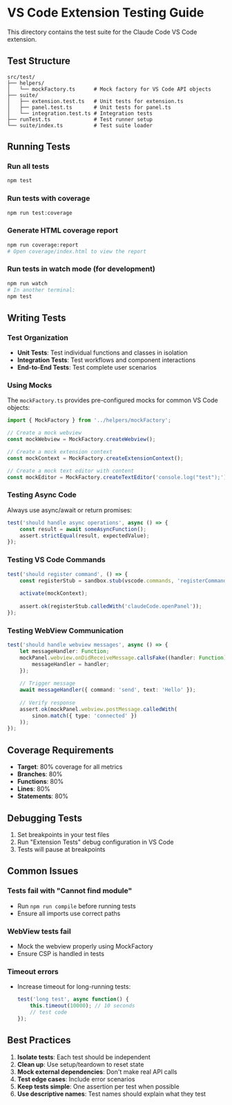 # VS Code Extension Testing Guide

This directory contains the test suite for the Claude Code VS Code extension.

## Test Structure

```
src/test/
├── helpers/
│   └── mockFactory.ts      # Mock factory for VS Code API objects
├── suite/
│   ├── extension.test.ts   # Unit tests for extension.ts
│   ├── panel.test.ts       # Unit tests for panel.ts
│   └── integration.test.ts # Integration tests
├── runTest.ts              # Test runner setup
└── suite/index.ts          # Test suite loader
```

## Running Tests

### Run all tests
```bash
npm test
```

### Run tests with coverage
```bash
npm run test:coverage
```

### Generate HTML coverage report
```bash
npm run coverage:report
# Open coverage/index.html to view the report
```

### Run tests in watch mode (for development)
```bash
npm run watch
# In another terminal:
npm test
```

## Writing Tests

### Test Organization
- **Unit Tests**: Test individual functions and classes in isolation
- **Integration Tests**: Test workflows and component interactions
- **End-to-End Tests**: Test complete user scenarios

### Using Mocks
The `mockFactory.ts` provides pre-configured mocks for common VS Code objects:

```typescript
import { MockFactory } from '../helpers/mockFactory';

// Create a mock webview
const mockWebview = MockFactory.createWebview();

// Create a mock extension context
const mockContext = MockFactory.createExtensionContext();

// Create a mock text editor with content
const mockEditor = MockFactory.createTextEditor('console.log("test");');
```

### Testing Async Code
Always use async/await or return promises:

```typescript
test('should handle async operations', async () => {
    const result = await someAsyncFunction();
    assert.strictEqual(result, expectedValue);
});
```

### Testing VS Code Commands
```typescript
test('should register command', () => {
    const registerStub = sandbox.stub(vscode.commands, 'registerCommand');
    
    activate(mockContext);
    
    assert.ok(registerStub.calledWith('claudeCode.openPanel'));
});
```

### Testing WebView Communication
```typescript
test('should handle webview messages', async () => {
    let messageHandler: Function;
    mockPanel.webview.onDidReceiveMessage.callsFake((handler: Function) => {
        messageHandler = handler;
    });
    
    // Trigger message
    await messageHandler({ command: 'send', text: 'Hello' });
    
    // Verify response
    assert.ok(mockPanel.webview.postMessage.calledWith(
        sinon.match({ type: 'connected' })
    ));
});
```

## Coverage Requirements
- **Target**: 80% coverage for all metrics
- **Branches**: 80%
- **Functions**: 80%
- **Lines**: 80%
- **Statements**: 80%

## Debugging Tests
1. Set breakpoints in your test files
2. Run "Extension Tests" debug configuration in VS Code
3. Tests will pause at breakpoints

## Common Issues

### Tests fail with "Cannot find module"
- Run `npm run compile` before running tests
- Ensure all imports use correct paths

### WebView tests fail
- Mock the webview properly using MockFactory
- Ensure CSP is handled in tests

### Timeout errors
- Increase timeout for long-running tests:
  ```typescript
  test('long test', async function() {
      this.timeout(10000); // 10 seconds
      // test code
  });
  ```

## Best Practices
1. **Isolate tests**: Each test should be independent
2. **Clean up**: Use setup/teardown to reset state
3. **Mock external dependencies**: Don't make real API calls
4. **Test edge cases**: Include error scenarios
5. **Keep tests simple**: One assertion per test when possible
6. **Use descriptive names**: Test names should explain what they test